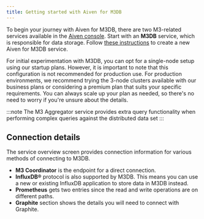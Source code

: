 ```yaml
---
title: Getting started with Aiven for M3DB
---
```


To begin your journey with Aiven for M3DB, there are two M3-related
services available in the [Aiven console](https://console.aiven.io).
Start with an **M3DB** service, which is responsible for data storage.
Follow
[these instructions](/docs/platform/howto/create_new_service) to create a new Aiven for M3DB service.

For initial experimentation with M3DB, you can opt for a single-node
setup using our startup plans. However, it is important to note that
this configuration is not recommended for production use. For production
environments, we recommend trying the 3-node clusters available with our
business plans or considering a premium plan that suits your specific
requirements. You can always scale up your plan as needed, so there\'s
no need to worry if you\'re unsure about the details.

:::note
The M3 Aggregator service provides extra query functionality when
performing complex queries against the distributed data set
:::

## Connection details

The service overview screen provides connection information for various
methods of connecting to M3DB.

-   **M3 Coordinator** is the endpoint for a direct connection.
-   **InfluxDB®** protocol is also supported by M3DB. This means you can
    use a new or existing InfluxDB application to store data in M3DB
    instead.
-   **Prometheus** gets two entries since the read and write operations
    are on different paths.
-   **Graphite** section shows the details you will need to connect with
    Graphite.

